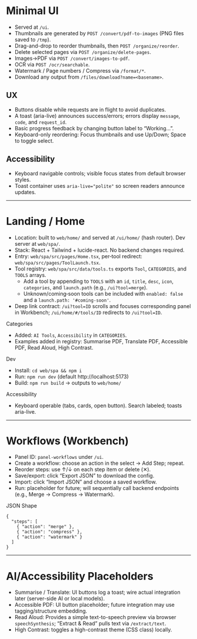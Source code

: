 # Minimal UI

- Served at `/ui`.
- Thumbnails are generated by `POST /convert/pdf-to-images` (PNG files saved to `/tmp`).
- Drag-and-drop to reorder thumbnails, then `POST /organize/reorder`.
- Delete selected pages via `POST /organize/delete-pages`.
- Images→PDF via `POST /convert/images-to-pdf`.
- OCR via `POST /ocr/searchable`.
- Watermark / Page numbers / Compress via `/format/*`.
- Download any output from `/files/download?name=<basename>`.

## UX
- Buttons disable while requests are in flight to avoid duplicates.
- A toast (aria-live) announces success/errors; errors display `message`, `code`, and `request_id`.
- Basic progress feedback by changing button label to “Working…”.
 - Keyboard-only reordering: Focus thumbnails and use Up/Down; Space to toggle select.

## Accessibility
- Keyboard navigable controls; visible focus states from default browser styles.
- Toast container uses `aria-live="polite"` so screen readers announce updates.

---

# Landing / Home

- Location: built to `web/home/` and served at `/ui/home/` (hash router). Dev server at `web/spa/`.
- Stack: React + Tailwind + lucide-react. No backend changes required.
- Entry: `web/spa/src/pages/Home.tsx`, per‑tool redirect: `web/spa/src/pages/ToolLaunch.tsx`.
- Tool registry: `web/spa/src/data/tools.ts` exports `Tool`, `CATEGORIES`, and `TOOLS` arrays.
  - Add a tool by appending to `TOOLS` with an `id`, `title`, `desc`, `icon`, `categories`, and `launch.path` (e.g., `/ui?tool=merge`).
  - Unknown/coming‑soon tools can be included with `enabled: false` and a `launch.path: '#coming-soon'`.
- Deep link contract: `/ui?tool=ID` scrolls and focuses corresponding panel in Workbench; `/ui/home/#/tools/ID` redirects to `/ui?tool=ID`.

Categories
- Added: `AI Tools`, `Accessibility` in `CATEGORIES`.
- Examples added in registry: Summarise PDF, Translate PDF, Accessible PDF, Read Aloud, High Contrast.

Dev
- Install: `cd web/spa && npm i`
- Run: `npm run dev` (default http://localhost:5173)
- Build: `npm run build` → outputs to `web/home/`

Accessibility
- Keyboard operable (tabs, cards, open button). Search labeled; toasts aria-live.

---

# Workflows (Workbench)

- Panel ID: `panel-workflows` under `/ui`.
- Create a workflow: choose an action in the select → Add Step; repeat.
- Reorder steps: use ↑/↓ on each step item or delete (✕).
- Save/export: click “Export JSON” to download the config.
- Import: click “Import JSON” and choose a saved workflow.
- Run: placeholder for future; will sequentially call backend endpoints (e.g., Merge → Compress → Watermark).

JSON Shape
```
{
  "steps": [
    { "action": "merge" },
    { "action": "compress" },
    { "action": "watermark" }
  ]
}
```

---

# AI/Accessibility Placeholders

- Summarise / Translate: UI buttons log a toast; wire actual integration later (server-side AI or local models).
- Accessible PDF: UI button placeholder; future integration may use tagging/structure embedding.
- Read Aloud: Provides a simple text-to-speech preview via browser `speechSynthesis`; “Extract & Read” pulls text via `/extract/text`.
- High Contrast: toggles a high-contrast theme (CSS class) locally.
